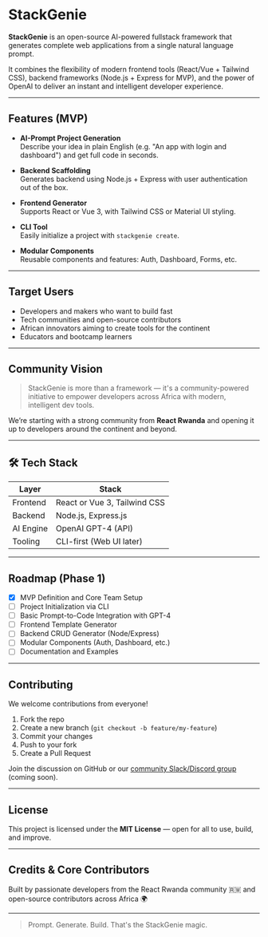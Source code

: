 #  StackGenie

**StackGenie** is an open-source AI-powered fullstack framework that generates complete web applications from a single natural language prompt.

It combines the flexibility of modern frontend tools (React/Vue + Tailwind CSS), backend frameworks (Node.js + Express for MVP), and the power of OpenAI to deliver an instant and intelligent developer experience.

---

## Features (MVP)

- **AI-Prompt Project Generation**  
  Describe your idea in plain English (e.g. "An app with login and dashboard") and get full code in seconds.

-  **Backend Scaffolding**  
  Generates backend using Node.js + Express with user authentication out of the box.

- **Frontend Generator**  
  Supports React or Vue 3, with Tailwind CSS or Material UI styling.

-  **CLI Tool**  
  Easily initialize a project with `stackgenie create`.

-  **Modular Components**  
  Reusable components and features: Auth, Dashboard, Forms, etc.

---

##  Target Users

- Developers and makers who want to build fast
- Tech communities and open-source contributors
- African innovators aiming to create tools for the continent
- Educators and bootcamp learners

---

##  Community Vision

> StackGenie is more than a framework — it's a community-powered initiative to empower developers across Africa with modern, intelligent dev tools.

We’re starting with a strong community from **React Rwanda** and opening it up to developers around the continent and beyond.

---

## 🛠️ Tech Stack

| Layer       | Stack                      |
|-------------|----------------------------|
| Frontend    | React or Vue 3, Tailwind CSS |
| Backend     | Node.js, Express.js        |
| AI Engine   | OpenAI GPT-4 (API)         |
| Tooling     | CLI-first (Web UI later)   |

---

##  Roadmap (Phase 1)

- [x] MVP Definition and Core Team Setup
- [ ] Project Initialization via CLI
- [ ] Basic Prompt-to-Code Integration with GPT-4
- [ ] Frontend Template Generator
- [ ] Backend CRUD Generator (Node/Express)
- [ ] Modular Components (Auth, Dashboard, etc.)
- [ ] Documentation and Examples

---

##  Contributing

We welcome contributions from everyone!

1. Fork the repo
2. Create a new branch (`git checkout -b feature/my-feature`)
3. Commit your changes
4. Push to your fork
5. Create a Pull Request

Join the discussion on GitHub or our [community Slack/Discord group](#) (coming soon).

---

## License

This project is licensed under the **MIT License** — open for all to use, build, and improve.

---

##  Credits & Core Contributors

Built by passionate developers from the React Rwanda community 🇷🇼 and open-source contributors across Africa 🌍

---

> Prompt. Generate. Build. That's the StackGenie magic. 

